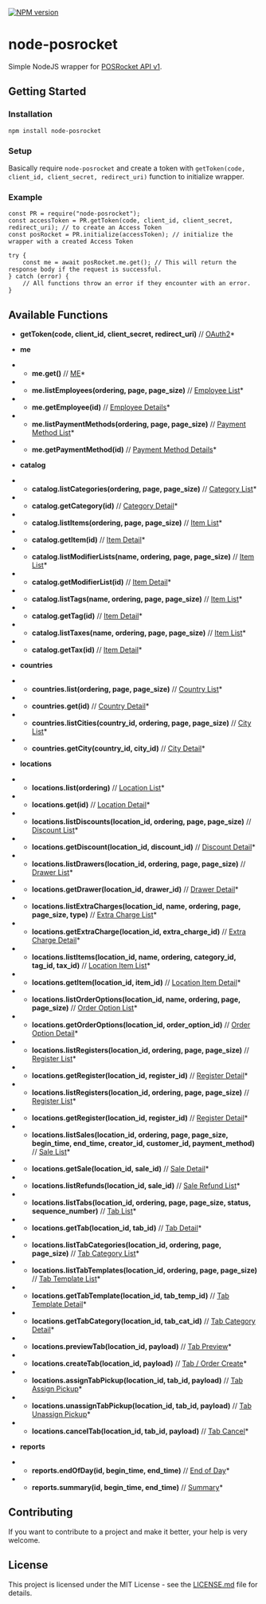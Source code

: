 [![NPM version][npm-image]][npm-url]

# node-posrocket

Simple NodeJS wrapper for [POSRocket API v1](https://launchpad.rocketinfra.com/v1/docs).

## Getting Started

### Installation

`npm install node-posrocket`

### Setup

Basically require `node-posrocket` and create a token with `getToken(code, client_id, client_secret, redirect_uri)` function to initialize wrapper.

### Example

```
const PR = require("node-posrocket");
const accessToken = PR.getToken(code, client_id, client_secret, redirect_uri); // to create an Access Token
const posRocket = PR.initialize(accessToken); // initialize the wrapper with a created Access Token

try {
    const me = await posRocket.me.get(); // This will return the response body if the request is successful.
} catch (error) {
    // All functions throw an error if they encounter with an error.
}

```

## Available Functions

- **getToken(code, client_id, client_secret, redirect_uri)** // [OAuth2](https://launchpad.rocketinfra.com/blog/oauth/)\*

- **me**

- - **me.get()** // [ME](https://launchpad.rocketinfra.com/v1/docs#tag/me)\*

- - **me.listEmployees(ordering, page, page_size)** // [Employee List](https://launchpad.rocketinfra.com/v1/docs#operation/me_employees_list)\*

- - **me.getEmployee(id)** // [Employee Details](https://launchpad.rocketinfra.com/v1/docs#operation/me_employees_read)\*

- - **me.listPaymentMethods(ordering, page, page_size)** // [Payment Method List](https://launchpad.rocketinfra.com/v1/docs#operation/me_payment-methods_list)\*

- - **me.getPaymentMethod(id)** // [Payment Method Details](https://launchpad.rocketinfra.com/v1/docs#operation/me_payment-methods_read)\*

- **catalog**

- - **catalog.listCategories(ordering, page, page_size)** // [Category List](https://launchpad.rocketinfra.com/v1/docs#operation/catalog_categories_list)\*

- - **catalog.getCategory(id)** // [Category Detail](https://launchpad.rocketinfra.com/v1/docs#operation/catalog_categories_read)\*

- - **catalog.listItems(ordering, page, page_size)** // [Item List](https://launchpad.rocketinfra.com/v1/docs#operation/catalog_items_list)\*

- - **catalog.getItem(id)** // [Item Detail](https://launchpad.rocketinfra.com/v1/docs#operation/catalog_items_read)\*

- - **catalog.listModifierLists(name, ordering, page, page_size)** // [Item List](https://launchpad.rocketinfra.com/v1/docs#operation/catalog_modifier-lists_list)\*

- - **catalog.getModifierList(id)** // [Item Detail](https://launchpad.rocketinfra.com/v1/docs#operation/catalog_modifier-lists_read)\*

- - **catalog.listTags(name, ordering, page, page_size)** // [Item List](https://launchpad.rocketinfra.com/v1/docs#operation/catalog_tags_list)\*

- - **catalog.getTag(id)** // [Item Detail](https://launchpad.rocketinfra.com/v1/docs#operation/catalog_tags_read)\*

- - **catalog.listTaxes(name, ordering, page, page_size)** // [Item List](https://launchpad.rocketinfra.com/v1/docs#operation/catalog_taxes_list)\*

- - **catalog.getTax(id)** // [Item Detail](https://launchpad.rocketinfra.com/v1/docs#operation/catalog_taxes_read)\*

- **countries**

- - **countries.list(ordering, page, page_size)** // [Country List](https://launchpad.rocketinfra.com/v1/docs#operation/countries_list)\*

- - **countries.get(id)** // [Country Detail](https://launchpad.rocketinfra.com/v1/docs#operation/countries_read)\*

- - **countries.listCities(country_id, ordering, page, page_size)** // [City List](https://launchpad.rocketinfra.com/v1/docs#operation/countries_city_list)\*

- - **countries.getCity(country_id, city_id)** // [City Detail](https://launchpad.rocketinfra.com/v1/docs#operation/countries_city_read)\*

- **locations**

- - **locations.list(ordering)** // [Location List](https://launchpad.rocketinfra.com/v1/docs#operation/locations_list)\*

- - **locations.get(id)** // [Location Detail](https://launchpad.rocketinfra.com/v1/docs#operation/locations_read)\*

- - **locations.listDiscounts(location_id, ordering, page, page_size)** // [Discount List](https://launchpad.rocketinfra.com/v1/docs#operation/locations_discounts_list)\*

- - **locations.getDiscount(location_id, discount_id)** // [Discount Detail](https://launchpad.rocketinfra.com/v1/docs#operation/locations_discounts_read)\*

- - **locations.listDrawers(location_id, ordering, page, page_size)** // [Drawer List](https://launchpad.rocketinfra.com/v1/docs#operation/locations_discounts_list)\*

- - **locations.getDrawer(location_id, drawer_id)** // [Drawer Detail](https://launchpad.rocketinfra.com/v1/docs#operation/locations_drawers_read)\*

- - **locations.listExtraCharges(location_id, name, ordering, page, page_size, type)** // [Extra Charge List](https://launchpad.rocketinfra.com/v1/docs#operation/locations_extra-charges_list)\*

- - **locations.getExtraCharge(location_id, extra_charge_id)** // [Extra Charge Detail](https://launchpad.rocketinfra.com/v1/docs#operation/locations_extra-charges_read)\*

- - **locations.listItems(location_id, name, ordering, category_id, tag_id, tax_id)** // [Location Item List](https://launchpad.rocketinfra.com/v1/docs#operation/locations_items_list)\*

- - **locations.getItem(location_id, item_id)** // [Location Item Detail](https://launchpad.rocketinfra.com/v1/docs#operation/locations_items_read)\*

- - **locations.listOrderOptions(location_id, name, ordering, page, page_size)** // [Order Option List](https://launchpad.rocketinfra.com/v1/docs#operation/locations_order-options_list)\*

- - **locations.getOrderOptions(location_id, order_option_id)** // [Order Option Detail](https://launchpad.rocketinfra.com/v1/docs#operation/locations_order-options_read)\*

- - **locations.listRegisters(location_id, ordering, page, page_size)** // [Register List](https://launchpad.rocketinfra.com/v1/docs#operation/locations_registers_list)\*

- - **locations.getRegister(location_id, register_id)** // [Register Detail](https://launchpad.rocketinfra.com/v1/docs#operation/locations_registers_read)\*

- - **locations.listRegisters(location_id, ordering, page, page_size)** // [Register List](https://launchpad.rocketinfra.com/v1/docs#operation/locations_registers_list)\*

- - **locations.getRegister(location_id, register_id)** // [Register Detail](https://launchpad.rocketinfra.com/v1/docs#operation/locations_registers_read)\*

- - **locations.listSales(location_id, ordering, page, page_size, begin_time, end_time, creator_id, customer_id, payment_method)** // [Sale List](https://launchpad.rocketinfra.com/v1/docs#operation/locations_sales_list)\*

- - **locations.getSale(location_id, sale_id)** // [Sale Detail](https://launchpad.rocketinfra.com/v1/docs#operation/locations_sales_read)\*

- - **locations.listRefunds(location_id, sale_id)** // [Sale Refund List](https://launchpad.rocketinfra.com/v1/docs#operation/locations_sales_refunds)\*

- - **locations.listTabs(location_id, ordering, page, page_size, status, sequence_number)** // [Tab List](https://launchpad.rocketinfra.com/v1/docs#operation/locations_tabs_list)\*

- - **locations.getTab(location_id, tab_id)** // [Tab Detail](https://launchpad.rocketinfra.com/v1/docs#operation/locations_tabs_templates_read)\*

- - **locations.listTabCategories(location_id, ordering, page, page_size)** // [Tab Category List](https://launchpad.rocketinfra.com/v1/docs#operation/locations_tabs_categories_list)\*

- - **locations.listTabTemplates(location_id, ordering, page, page_size)** // [Tab Template List](https://launchpad.rocketinfra.com/v1/docs#operation/locations_tabs_templates_list)\*

- - **locations.getTabTemplate(location_id, tab_temp_id)** // [Tab Template Detail](https://launchpad.rocketinfra.com/v1/docs#operation/locations_tabs_templates_read)\*

- - **locations.getTabCategory(location_id, tab_cat_id)** // [Tab Category Detail](https://launchpad.rocketinfra.com/v1/docs#operation/locations_tabs_categories_read)\*

- - **locations.previewTab(location_id, payload)** // [Tab Preview](https://launchpad.rocketinfra.com/v1/docs#operation/locations_tabs_preview_tab)\*

- - **locations.createTab(location_id, payload)** // [Tab / Order Create](https://launchpad.rocketinfra.com/v1/docs#operation/locations_tabs_create)\*

- - **locations.assignTabPickup(location_id, tab_id, payload)** // [Tab Assign Pickup](https://launchpad.rocketinfra.com/v1/docs#operation/locations_tabs_assign_pickup)\*

- - **locations.unassignTabPickup(location_id, tab_id, payload)** // [Tab Unassign Pickup](https://launchpad.rocketinfra.com/v1/docs#operation/locations_tabs_unassign_pickup)\*

- - **locations.cancelTab(location_id, tab_id, payload)** // [Tab Cancel](https://launchpad.rocketinfra.com/v1/docs#operation/locations_tabs_cancel)\*

- **reports**

- - **reports.endOfDay(id, begin_time, end_time)** // [End of Day](https://launchpad.rocketinfra.com/v1/docs#operation/reports_end_of_day)\*

- - **reports.summary(id, begin_time, end_time)** // [Summary](https://launchpad.rocketinfra.com/v1/docs#operation/reports_summary)\*

## Contributing

If you want to contribute to a project and make it better, your help is very welcome.

## License

This project is licensed under the MIT License - see the [LICENSE.md](LICENSE.md) file for details.

[npm-image]: https://img.shields.io/npm/v/node-posrocket.svg?style=flat
[npm-url]: https://www.npmjs.com/package/node-posrocket
